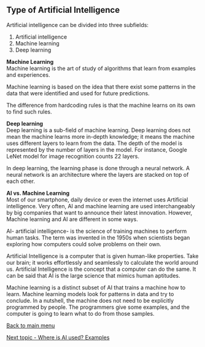 ## Type of Artificial Intelligence
Artificial intelligence can be divided into three subfields:

1. Artificial intelligence
2. Machine learning
3. Deep learning


**Machine Learning**<br>
Machine learning is the art of study of algorithms that learn from examples and experiences.

Machine learning is based on the idea that there exist some patterns in the data that were identified and used for future predictions.

The difference from hardcoding rules is that the machine learns on its own to find such rules.

**Deep learning**<br>
Deep learning is a sub-field of machine learning. Deep learning does not mean the machine learns more in-depth knowledge; it means the machine uses different layers to learn from the data. The depth of the model is represented by the number of layers in the model. For instance, Google LeNet model for image recognition counts 22 layers.

In deep learning, the learning phase is done through a neural network. A neural network is an architecture where the layers are stacked on top of each other.

**AI vs. Machine Learning**<br>
Most of our smartphone, daily device or even the internet uses Artificial intelligence. Very often, AI and machine learning are used interchangeably by big companies that want to announce their latest innovation. However, Machine learning and AI are different in some ways.

AI- artificial intelligence- is the science of training machines to perform human tasks. The term was invented in the 1950s when scientists began exploring how computers could solve problems on their own.

Artificial Intelligence is a computer that is given human-like properties. Take our brain; it works effortlessly and seamlessly to calculate the world around us. Artificial Intelligence is the concept that a computer can do the same. It can be said that AI is the large science that mimics human aptitudes.

Machine learning is a distinct subset of AI that trains a machine how to learn. Machine learning models look for patterns in data and try to conclude. In a nutshell, the machine does not need to be explicitly programmed by people. The programmers give some examples, and the computer is going to learn what to do from those samples.

[Back to main menu](README.md)

[Next topic - Where is AI used? Examples](topic3.md)
